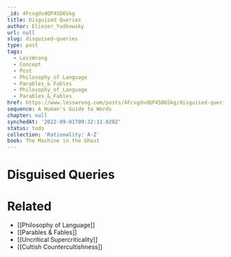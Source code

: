 ```yaml
---
_id: 4FcxgdvdQP45D6Skg
title: Disguised Queries
author: Eliezer_Yudkowsky
url: null
slug: disguised-queries
type: post
tags:
  - LessWrong
  - Concept
  - Post
  - Philosophy_of Language
  - Parables_& Fables
  - Philosophy_of_Language
  - Parables_&_Fables
href: https://www.lesswrong.com/posts/4FcxgdvdQP45D6Skg/disguised-queries
sequence: A Human's Guide to Words
chapter: null
synchedAt: '2022-09-01T09:32:11.028Z'
status: todo
collection: 'Rationality: A-Z'
book: The Machine in the Ghost
---
```


# Disguised Queries


# Related

- [[Philosophy of Language]]
- [[Parables & Fables]]
- [[Uncritical Supercriticality]]
- [[Cultish Countercultishness]]